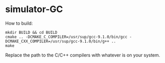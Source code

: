 # simulator-GC
How to build:

    mkdir BUILD && cd BUILD
    cmake .. -DCMAKE_C_COMPILER=/usr/sup/gcc-9.1.0/bin/gcc -DCMAKE_CXX_COMPILER=/usr/sup/gcc-9.1.0/bin/g++ ..
    make

Replace the path to the C/C++ compilers with whatever is on your system.
